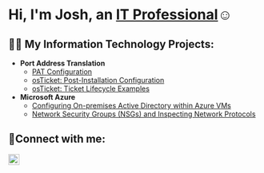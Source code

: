 <h1>Hi, I'm Josh, an <a href="https://www.linkedin.com/in/joshua-hawkins-403053191/">IT Professional</a>☺</h1>

<h2>👨‍💻 My Information Technology Projects:</h2>

- <b>Port Address Translation</b>
  - [PAT Configuration](https://josh-it.github.io/PAT-Port-Address-Translation)
  - [osTicket: Post-Installation Configuration](https://github.com/joshmadakorcc/post-install-config)
  - [osTicket: Ticket Lifecycle Examples](https://github.com/joshmadakorcc/ticket-lifecycle)
- <b>Microsoft Azure</b>
  - [Configuring On-premises Active Directory within Azure VMs](https://github.com/joshmadakorcc/configure-ad)
  - [Network Security Groups (NSGs) and Inspecting Network Protocols](https://github.com/joshmadakorcc/azure-network-protocols)

<h2>🤳Connect with me:</h2>

[<img align="left" alt="Josh | LinkedIn" width="22px" src="https://cdn.jsdelivr.net/npm/simple-icons@v3/icons/linkedin.svg" />][linkedin]


[linkedin]: https://www.linkedin.com/in/josh-hawkins23/
